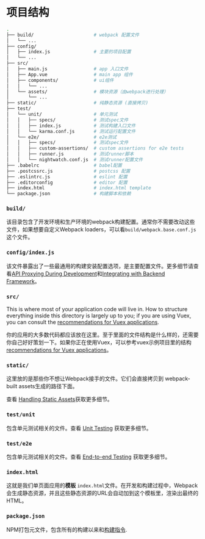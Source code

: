 # 项目结构

``` bash
.
├── build/                      # webpack 配置文件
│   └── ...
├── config/
│   ├── index.js                # 主要的项目配置
│   └── ...
├── src/
│   ├── main.js                 # app 入口文件
│   ├── App.vue                 # main app 组件
│   ├── components/             # ui组件
│   │   └── ...
│   └── assets/                 # 模块资源（由webpack进行处理）
│       └── ...
├── static/                     # 纯静态资源 (直接拷贝)
├── test/
│   └── unit/                   # 单元测试
│   │   ├── specs/              # 测试spec文件
│   │   ├── index.js            # 测试构建入口文件
│   │   └── karma.conf.js       # 测试运行配置文件
│   └── e2e/                    # e2e测试
│   │   ├── specs/              # 测试spec文件
│   │   ├── custom-assertions/  # custom assertions for e2e tests
│   │   ├── runner.js           # 测试runner脚本
│   │   └── nightwatch.conf.js  # 测试runner配置文件
├── .babelrc                    # babel配置
├── .postcssrc.js               # postcss 配置
├── .eslintrc.js                # eslint 配置
├── .editorconfig               # editor 配置
├── index.html                  # index.html template
└── package.json                # 构建脚本和依赖
```

### `build/`


该目录包含了开发环境和生产环境的webpack构建配置。通常你不需要改动这些文件，如果想要自定义Webpack loaders，可以看`build/webpack.base.conf.js`这个文件。

### `config/index.js`


该文件暴露出了一些最通用的构建安装配置选项，是主要配置文件。更多细节请查看[API Proxying During Development](proxy.md)和[Integrating with Backend Framework](backend.md)。

### `src/`

This is where most of your application code will live in. How to structure everything inside this directory is largely up to you; if you are using Vuex, you can consult the [recommendations for Vuex applications](http://vuex.vuejs.org/en/structure.html).

你的应用的大多数代码都应该放在这里。至于里面的文件结构是什么样的，还需要你自己好好策划一下。如果你正在使用Vuex，可以参考vuex示例项目里的结构[recommendations for Vuex applications](http://vuex.vuejs.org/en/structure.html)。

### `static/`

这里放的是那些你不想让Webpack接手的文件。它们会直接拷贝到 webpack-built assets生成的路径下面。

查看 [Handling Static Assets](static.md)获取更多细节。

### `test/unit`

包含单元测试相关的文件。查看 [Unit Testing](unit.md) 获取更多细节。

### `test/e2e`

 包含单元测试相关的文件。查看 [End-to-end Testing](e2e.md) 获取更多细节。

### `index.html`

这就是我们单页面应用的**模板** `index.html`文件。在开发和构建过程中，Webpack会生成静态资源，并且这些静态资源的URL会自动加到这个模板里，渲染出最终的HTML。

### `package.json`

NPM打包元文件，包含所有的构建以来和[构建指令](commands.md).

